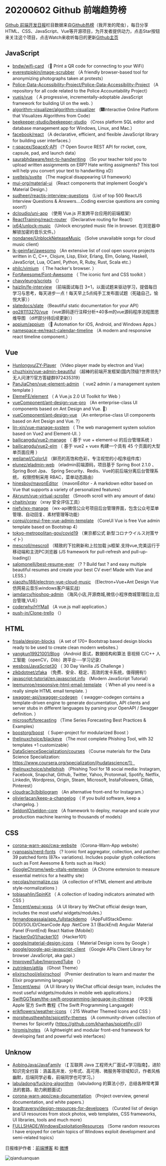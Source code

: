 # 20200602 Github 前端趋势榜

[Github 前端开发日报](https://qdkfweb.cn/c/news)栏目数据来自[Github热榜](https://github.qdkfweb.cn/)（我开发的爬虫），每日分享HTML、CSS、JavaScript、Vue等开源项目，为开发者提供动力，点击Star按钮来关注这个项目，点击Watch来收听每日的更新[Github主页](https://github.com/kujian/githubTrending)
## JavaScript

* [bndw/wifi-card](https://github.com/bndw/wifi-card) （&#x1f4f6; Print a QR code for connecting to your WiFi）
* [everestpipkin/image-scrubber](https://github.com/everestpipkin/image-scrubber) （A friendly browser-based tool for anonymizing photographs taken at protests）
* [Police-Data-Accessibility-Project/Police-Data-Accessibility-Project](https://github.com/Police-Data-Accessibility-Project/Police-Data-Accessibility-Project) （A repository for all code related to the Police Accountability Project）
* [vuejs/vue](https://github.com/vuejs/vue) （
        A progressive, incrementally-adoptable JavaScript framework for building UI on the web.
      ）
* [algorithm-visualizer/algorithm-visualizer](https://github.com/algorithm-visualizer/algorithm-visualizer) （&#x1f386;Interactive Online Platform that Visualizes Algorithms from Code）
* [beekeeper-studio/beekeeper-studio](https://github.com/beekeeper-studio/beekeeper-studio) （Cross platform SQL editor and database management app for Windows, Linux, and Mac.）
* [facebook/react](https://github.com/facebook/react) （A declarative, efficient, and flexible JavaScript library for building user interfaces.）
* [r-spacex/SpaceX-API](https://github.com/r-spacex/SpaceX-API) （? Open Source REST API for rocket, core, capsule, pad, and launch data）
* [saurabhdaware/text-to-handwriting](https://github.com/saurabhdaware/text-to-handwriting) （So your teacher told you to upload written assignments on ERP? Hate writing assigments? This tool will help you convert your text to handwriting xD）
* [sveltejs/svelte](https://github.com/sveltejs/svelte) （The magical disappearing UI framework）
* [mui-org/material-ui](https://github.com/mui-org/material-ui) （React components that implement Google's Material Design.）
* [sudheerj/reactjs-interview-questions](https://github.com/sudheerj/reactjs-interview-questions) （List of top 500 ReactJS Interview Questions &amp; Answers....Coding exercise questions are coming soon!!）
* [dcloudio/uni-app](https://github.com/dcloudio/uni-app) （使用 Vue.js 开发跨平台应用的前端框架）
* [ReactTraining/react-router](https://github.com/ReactTraining/react-router) （Declarative routing for React）
* [ix64/unlock-music](https://github.com/ix64/unlock-music) （Unlock encrypted music file in browser. 在浏览器中解锁加密的音乐文件。）
* [nondanee/UnblockNeteaseMusic](https://github.com/nondanee/UnblockNeteaseMusic) （Solve unavailable songs for cloud music client）
* [lk-geimfari/awesomo](https://github.com/lk-geimfari/awesomo) （An extensive list of cool open source projects written in С, C++, Clojure, Lisp, Elixir, Erlang, Elm, Golang, Haskell, JavaScript, Lua, OCaml, Python, R, Ruby, Rust, Scala etc.）
* [philc/vimium](https://github.com/philc/vimium) （
        The hacker's browser.
      ）
* [FortAwesome/Font-Awesome](https://github.com/FortAwesome/Font-Awesome) （
        The iconic font and CSS toolkit
      ）
* [chavyleung/scripts](https://github.com/chavyleung/scripts) （）
* [haizlin/fe-interview](https://github.com/haizlin/fe-interview) （前端面试每日 3+1，以面试题来驱动学习，提倡每日学习与思考，每天进步一点！每天早上5点纯手工发布面试题（死磕自己，愉悦大家））
* [slatedocs/slate](https://github.com/slatedocs/slate) （Beautiful static documentation for your API）
* [qq281113270/vue](https://github.com/qq281113270/vue) （vue源码逐行注释分析+40多m的vue源码程序流程图思维导图 （diff部分待后续更新））
* [appium/appium](https://github.com/appium/appium) （&#x1f4f1; Automation for iOS, Android, and Windows Apps.）
* [namespace-ee/react-calendar-timeline](https://github.com/namespace-ee/react-calendar-timeline) （A modern and responsive react timeline component.）

## Vue

* [Hunlongyu/ZY-Player](https://github.com/Hunlongyu/ZY-Player) （Video player made by electron and Vue）
* [chuzhixin/vue-admin-beautiful](https://github.com/chuzhixin/vue-admin-beautiful) （超棒的前端开发框架(国内顶级?世界领先?无人问津?)官方答疑群972435319）
* [PanJiaChen/vue-element-admin](https://github.com/PanJiaChen/vue-element-admin) （
        vue2 admin / a management system template
      ）
* [ElemeFE/element](https://github.com/ElemeFE/element) （
        A Vue.js 2.0 UI Toolkit for Web
      ）
* [vueComponent/ant-design-vue-pro](https://github.com/vueComponent/ant-design-vue-pro) （An enterprise-class UI components based on Ant Design and Vue. &#x1f41c;）
* [vueComponent/ant-design-vue](https://github.com/vueComponent/ant-design-vue) （An enterprise-class UI components based on Ant Design and Vue. ?）
* [lin-xin/vue-manage-system](https://github.com/lin-xin/vue-manage-system) （
        The web management system solution based on Vue2 and Element-UI.
      ）
* [bailicangdu/vue2-manage](https://github.com/bailicangdu/vue2-manage) （
        基于 vue + element-ui 的后台管理系统
      ）
* [bailicangdu/vue2-elm](https://github.com/bailicangdu/vue2-elm) （
        基于 vue2 + vuex 构建一个具有 45 个页面的大型单页面应用
      ）
* [weilanwl/ColorUI](https://github.com/weilanwl/ColorUI) （鲜亮的高饱和色彩，专注视觉的小程序组件库）
* [elunez/eladmin-web](https://github.com/elunez/eladmin-web) （eladmin前端源码，项目基于 Spring Boot 2.1.0 、 Spring Boot Jpa、 Spring Security、Redis、Vue的前后端分离后台管理系统， 权限控制采用 RBAC，菜单动态路由）
* [hinesboy/mavonEditor](https://github.com/hinesboy/mavonEditor) （mavonEditor - A markdown editor based on Vue that supports a variety of personalized features）
* [Akryum/vue-virtual-scroller](https://github.com/Akryum/vue-virtual-scroller) （Smooth scroll with any amount of data）
* [chaitin/xray](https://github.com/chaitin/xray) （xray 安全评估工具）
* [niefy/wx-manage](https://github.com/niefy/wx-manage) （wx-api微信公众号项目后台管理界面，包含公众号菜单管理、自动回复、素材管理等功能）
* [coreui/coreui-free-vue-admin-template](https://github.com/coreui/coreui-free-vue-admin-template) （CoreUI Vue is free Vue admin template based on Bootstrap 4）
* [tokyo-metropolitan-gov/covid19](https://github.com/tokyo-metropolitan-gov/covid19) （東京都公式 新型コロナウイルス対策サイト）
* [mescroll/mescroll](https://github.com/mescroll/mescroll) （精致的下拉刷新和上拉加载 js框架.支持vue,完美运行于移动端和主流PC浏览器 (JS framework for pull-refresh and pull-up-loading)）
* [salomonelli/best-resume-ever](https://github.com/salomonelli/best-resume-ever) （? ? Build fast ? and easy multiple beautiful resumes and create your best CV ever! Made with Vue and LESS.）
* [xiaozhu188/electron-vue-cloud-music](https://github.com/xiaozhu188/electron-vue-cloud-music) （Electron+Vue+Ant Design Vue仿网易云音乐windows客户端实战）
* [iamdarcy/hioshop-admin](https://github.com/iamdarcy/hioshop-admin) （海风小店,开源商城,微信小程序商城管理后台,后台管理,VUE）
* [coderwhy/HYMall](https://github.com/coderwhy/HYMall) （A vue.js mall application.）
* [push-in/Clone-trello](https://github.com/push-in/Clone-trello) （）

## HTML

* [froala/design-blocks](https://github.com/froala/design-blocks) （A set of 170+ Bootstrap based design blocks ready to be used to create clean modern websites.）
* [yangkun19921001/Blog](https://github.com/yangkun19921001/Blog) （Android 面试，数据结构和算法 音视频 C/C++ 人工智能（openCV，Dlib）跨平台---学习记录）
* [wesbos/JavaScript30](https://github.com/wesbos/JavaScript30) （
        30 Day Vanilla JS Challenge
      ）
* [zlkbdotnet/zfaka](https://github.com/zlkbdotnet/zfaka) （免费、安全、稳定、高效的发卡系统，值得拥有!）
* [javascript-tutorial/en.javascript.info](https://github.com/javascript-tutorial/en.javascript.info) （Modern JavaScript Tutorial）
* [leemunroe/responsive-html-email-template](https://github.com/leemunroe/responsive-html-email-template) （
        When all you need is a really simple HTML email template.
      ）
* [swagger-api/swagger-codegen](https://github.com/swagger-api/swagger-codegen) （
        swagger-codegen contains a template-driven engine to generate documentation, API clients and server stubs in different languages by parsing your OpenAPI / Swagger definition.
      ）
* [microsoft/forecasting](https://github.com/microsoft/forecasting) （Time Series Forecasting Best Practices &amp; Examples）
* [boostorg/boost](https://github.com/boostorg/boost) （
        Super-project for modularized Boost
      ）
* [thelinuxchoice/blackeye](https://github.com/thelinuxchoice/blackeye) （The most complete Phishing Tool, with 32 templates +1 customizable）
* [DataScienceSpecialization/courses](https://github.com/DataScienceSpecialization/courses) （Course materials for the Data Science Specialization: https://www.coursera.org/specialization/jhudatascience/1）
* [thelinuxchoice/shellphish](https://github.com/thelinuxchoice/shellphish) （Phishing Tool for 18 social media: Instagram, Facebook, Snapchat, Github, Twitter, Yahoo, Protonmail, Spotify, Netflix, Linkedin, Wordpress, Origin, Steam, Microsoft, InstaFollowers, Gitlab, Pinterest）
* [cloudrac3r/bibliogram](https://github.com/cloudrac3r/bibliogram) （An alternative front-end for Instagram.）
* [olivierlacan/keep-a-changelog](https://github.com/olivierlacan/keep-a-changelog) （
        If you build software, keep a changelog.
      ）
* [SeldonIO/seldon-core](https://github.com/SeldonIO/seldon-core) （A framework to deploy, manage and scale your production machine learning to thousands of models）

## CSS

* [corona-warn-app/cwa-website](https://github.com/corona-warn-app/cwa-website) （Corona-Warn-App website）
* [ryanoasis/nerd-fonts](https://github.com/ryanoasis/nerd-fonts) （? Iconic font aggregator, collection, and patcher: 39 patched fonts (87k+ variations). Includes popular glyph collections such as Font Awesome &amp; fonts such as Hack）
* [GoogleChrome/web-vitals-extension](https://github.com/GoogleChrome/web-vitals-extension) （A Chrome extension to measure essential metrics for a healthy site）
* [necolas/normalize.css](https://github.com/necolas/normalize.css) （A collection of HTML element and attribute style-normalizations
      ）
* [tobiasahlin/SpinKit](https://github.com/tobiasahlin/SpinKit) （
        A collection of loading indicators animated with CSS
      ）
* [Tencent/weui-wxss](https://github.com/Tencent/weui-wxss) （A UI library by WeChat official design team, includes the most useful widgets/modules.）
* [fernandopassaia/app_fullstackdemo](https://github.com/fernandopassaia/app_fullstackdemo) （AppFullStackDemo: DDD/SOLID/CleanCode App .NetCore 3.1 (BackEnd) Angular Material Panel (FrontEnd) React Native (Mobile)）
* [Hacker0x01/hacker101](https://github.com/Hacker0x01/hacker101) （Hacker101）
* [google/material-design-icons](https://github.com/google/material-design-icons) （
        Material Design icons by Google
      ）
* [google/google-api-javascript-client](https://github.com/google/google-api-javascript-client) （Google APIs Client Library for browser JavaScript, aka gapi.）
* [ImprovedTube/ImprovedTube](https://github.com/ImprovedTube/ImprovedTube) （）
* [zutrinken/attila](https://github.com/zutrinken/attila) （Ghost Theme）
* [elixirschool/elixirschool](https://github.com/elixirschool/elixirschool) （Premier destination to learn and master the Elixir programming language）
* [Tencent/weui](https://github.com/Tencent/weui) （A UI library by WeChat official design team, includes the most useful widgets/modules in mobile web applications.）
* [SwiftGGTeam/the-swift-programming-language-in-chinese](https://github.com/SwiftGGTeam/the-swift-programming-language-in-chinese) （中文版 Apple 官方 Swift 教程《The Swift Programming Language》）
* [erikflowers/weather-icons](https://github.com/erikflowers/weather-icons) （
        215 Weather Themed Icons and CSS
      ）
* [morpheusthewhite/spicetify-themes](https://github.com/morpheusthewhite/spicetify-themes) （A community-driven collection of themes for Spicetify (https://github.com/khanhas/spicetify-cli)）
* [hiromis/notes](https://github.com/hiromis/notes) （A lightweight and modular front-end framework for developing fast and powerful web interfaces）

## Unknow

* [AobingJava/JavaFamily](https://github.com/AobingJava/JavaFamily) （【 互联网 Java 工程师大厂面试+学习指南】，进阶知识完全扫盲：涵盖高并发、分布式、高可用、微服务等领域知识，作者风格幽默，后端同学必看，前端同学也可学习。）
* [labuladong/fucking-algorithm](https://github.com/labuladong/fucking-algorithm) （labuladong 的算法小抄，总结各种常考算法的套路，助力刷题面试）
* [corona-warn-app/cwa-documentation](https://github.com/corona-warn-app/cwa-documentation) （Project overview, general documentation, and white papers.）
* [bradtraversy/design-resources-for-developers](https://github.com/bradtraversy/design-resources-for-developers) （Curated list of design and UI resources from stock photos, web templates, CSS frameworks, UI libraries, tools and much more）
* [FULLSHADE/WindowsExploitationResources](https://github.com/FULLSHADE/WindowsExploitationResources) （Some random resources I have enjoyed for certain topics of Windows exploit development and semi-related topics）


日报维护作者：[前端博客](https://qdkfweb.cn/) 和 [微博](https://qdkfweb.cn/go/weibo)

![qianduanquan](https://user-images.githubusercontent.com/3055447/38468989-651132ac-3b80-11e8-8e6b-15122322a9d7.png)